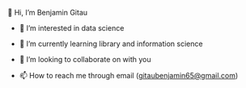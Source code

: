  👋 Hi, I’m Benjamin Gitau 
- 👀 I’m interested in data science 
- 🌱 I’m currently learning library and information science 
- 💞️ I’m looking to collaborate on with you

- 📫 How to reach me through email (gitaubenjamin65@gmail.com)

<!---
Benjaz2001/Benjaz2001 is a ✨ special ✨ repository because its `README.md` (this file) appears on your GitHub profile.
You can click the Preview link to take a look at your changes.
--->
